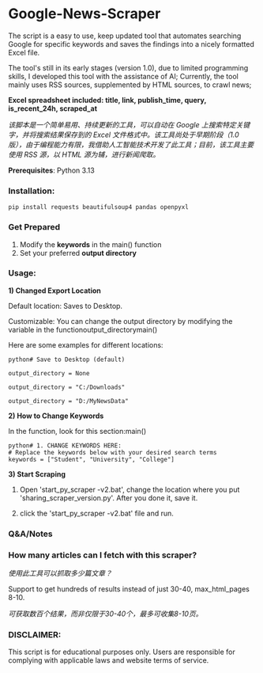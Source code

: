 # Google-News-Scraper

The script is a easy to use, keep updated tool that automates searching Google for specific keywords and saves the findings into a nicely formatted Excel file.

The tool's still in its early stages (version 1.0), due to limited programming skills, I developed this tool with the assistance of AI;
Currently, the tool mainly uses RSS sources, supplemented by HTML sources, to crawl news;

**Excel spreadsheet included: title, link, publish_time, query, is_recent_24h, scraped_at**

*该脚本是一个简单易用、持续更新的工具，可以自动在 Google 上搜索特定关键字，并将搜索结果保存到的 Excel 文件格式中。该工具尚处于早期阶段（1.0 版），由于编程能力有限，我借助人工智能技术开发了此工具；目前，该工具主要使用 RSS 源，以 HTML 源为辅，进行新闻爬取。*

**Prerequisites**: Python 3.13

### Installation:

```pip install requests beautifulsoup4 pandas openpyxl```

### Get Prepared
1. Modify the **keywords** in the main() function
2. Set your preferred **output directory**


### Usage:

**1) Changed Export Location**

Default location: Saves to Desktop.

Customizable: You can change the output directory by modifying the  variable in the  functionoutput_directorymain()

Here are some examples for different locations:
```
python# Save to Desktop (default)

output_directory = None

output_directory = "C:/Downloads"

output_directory = "D:/MyNewsData"
```

**2) How to Change Keywords**

In the  function, look for this section:main()
```
python# 1. CHANGE KEYWORDS HERE:
# Replace the keywords below with your desired search terms
keywords = ["Student", "University", "College"]
```

**3) Start Scraping**
1. Open 'start_py_scraper -v2.bat', change the location where you put 'sharing_scraper_version.py'. After you done it, save it.

2. click the 'start_py_scraper -v2.bat' file and run.

### Q&A/Notes

### How many articles can I fetch with this scraper? 
*使用此工具可以抓取多少篇文章？*

Support to get hundreds of results instead of just 30-40, max_html_pages 8-10.

*可获取数百个结果，而非仅限于30-40个，最多可收集8-10页。*


### **DISCLAIMER:**

This script is for educational purposes only. Users are responsible for complying with applicable laws and website terms of service.
